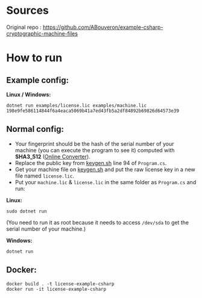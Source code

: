 # Sources

Original repo : https://github.com/ABouveron/example-csharp-cryptographic-machine-files

# How to run
## Example config:

**Linux / Windows:**
```shell 
dotnet run examples/license.lic examples/machine.lic 198e9fe586114844f6a4eaca5069b41a7ed43fb5a2df84892b69826d64573e39
```

## Normal config:
* Your fingerprint should be the hash of the serial number of your machine (you can execute the program to see it) computed with **SHA3_512** ([Online Converter](https://emn178.github.io/online-tools/sha3_512.html)).
* Replace the public key from [keygen.sh](keygen.sh) line 94 of `Program.cs`.
* Get your machine file on [keygen.sh](keygen.sh) and put the raw license key in a new file named `license.lic`.
* Put your `machine.lic` & `license.lic` in the same folder as `Program.cs` and run:

**Linux:**
```shell
sudo dotnet run
```
(You need to run it as root because it needs to access `/dev/sda` to get the serial number of your machine.)

**Windows:**
```shell
dotnet run
```

## Docker:
```shell
docker build . -t license-example-csharp
docker run -it license-example-csharp
```